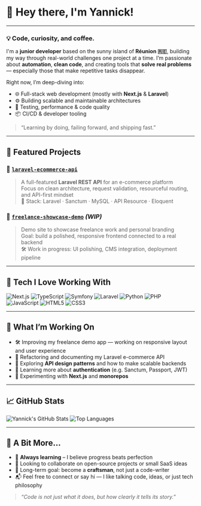 # 👋 Hey there, I'm Yannick!

---

### 💡 Code, curiosity, and coffee.

I'm a **junior developer** based on the sunny island of **Réunion 🇷🇪**, building my way through real-world challenges one project at a time. I’m passionate about **automation**, **clean code**, and creating tools that **solve real problems** — especially those that make repetitive tasks disappear.

Right now, I’m deep-diving into:
- 🌐 Full-stack web development (mostly with **Next.js** & **Laravel**)
- ⚙️ Building scalable and maintainable architectures
- 🧪 Testing, performance & code quality
- 📦 CI/CD & developer tooling

> “Learning by doing, failing forward, and shipping fast.”

---

## 📂 Featured Projects

### 🔧 [`laravel-ecommerce-api`](https://github.com/YannickSevrin/laravel-ecommerce-api)
> A full-featured **Laravel REST API** for an e-commerce platform  
> Focus on clean architecture, request validation, resourceful routing, and API-first mindset  
> 🧰 Stack: Laravel · Sanctum · MySQL · API Resource · Eloquent  

### 💼 [`freelance-showcase-demo`](https://github.com/YannickSevrin/freelance-showcase-demo) _(WIP)_
> Demo site to showcase freelance work and personal branding  
> Goal: build a polished, responsive frontend connected to a real backend  
> 🛠️ Work in progress: UI polishing, CMS integration, deployment pipeline  

---

## 🚀 Tech I Love Working With

![Next.js](https://img.shields.io/badge/-Next.js-000000?style=flat&logo=next.js&logoColor=white)
![TypeScript](https://img.shields.io/badge/-TypeScript-3178C6?style=flat&logo=typescript&logoColor=white)
![Symfony](https://img.shields.io/badge/-Symfony-000000?style=flat&logo=symfony&logoColor=white)
![Laravel](https://img.shields.io/badge/-Laravel-FF2D20?style=flat&logo=laravel&logoColor=white)
![Python](https://img.shields.io/badge/-Python-3776AB?style=flat&logo=python&logoColor=white)
![PHP](https://img.shields.io/badge/-PHP-777BB4?style=flat&logo=php&logoColor=white)
![JavaScript](https://img.shields.io/badge/-JavaScript-F7DF1E?style=flat&logo=javascript&logoColor=black)
![HTML5](https://img.shields.io/badge/-HTML5-E34F26?style=flat&logo=html5&logoColor=white)
![CSS3](https://img.shields.io/badge/-CSS3-1572B6?style=flat&logo=css3)

---

## 🧩 What I’m Working On

- 🛠 Improving my freelance demo app — working on responsive layout and user experience
- 🛒 Refactoring and documenting my Laravel e-commerce API
- 🧭 Exploring **API design patterns** and how to make scalable backends
- 🔐 Learning more about **authentication** (e.g. Sanctum, Passport, JWT)
- 🧱 Experimenting with **Next.js** and **monorepos**

---

## 📈 GitHub Stats

![Yannick's GitHub Stats](https://github-readme-stats.vercel.app/api?username=YannickSevrin&show_icons=true&theme=darcula&count_private=true&hide_title=true)
![Top Languages](https://github-readme-stats.vercel.app/api/top-langs/?username=YannickSevrin&layout=compact&theme=darcula&hide_border=true)

---

## 🧭 A Bit More...

- 🧠 **Always learning** – I believe progress beats perfection  
- 🤝 Looking to collaborate on open-source projects or small SaaS ideas  
- 🎯 Long-term goal: become a **craftsman**, not just a code-writer  
- 📬 Feel free to connect or say hi — I like talking code, ideas, or just tech philosophy

> _“Code is not just what it does, but how clearly it tells its story.”_
